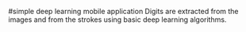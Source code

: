 #simple deep learning mobile application
Digits are extracted from the images and from the strokes using basic deep learning algorithms.